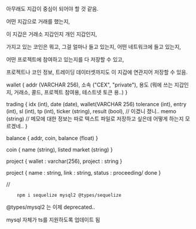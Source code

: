 아무래도 지갑이 중심이 되어야 할 것 같음.

어떤 지갑으로 거래를 했는지,

이 지갑은 거래소 지갑인지 개인 지갑인지,

가지고 있는 코인은 뭐고, 그걸 얼마나 들고 있는지, 어떤 네트워크에 들고 있는지,

어떤 프로젝트에 참여하고 있는지를 다 저장할 수 있고,

프로젝트나 코인 정보, 트레이딩 데이터셋까지도 이 지갑에 연관지어 저장할 수 있음.

wallet {
    addr (VARCHAR 256),
    소속 ("CEX", "private"),
    용도 (뭐에 쓰는 지갑인지, 거래소, 콜드, 프로젝트 참여용, 테스트넷 토큰 용..)
}

trading {
    idx (int),
    date (date),
    wallet(VARCHAR 256)
    tolerance (int),
    entry (int),
    sl (int),
    tp (int),
    ticker (string),
    result (bool), // 이겼니 졌니..
    memo (string) // 메모에 대한 정보는 따로 텍스트 파일로 저장하고 싶은데 어떻게 하는지 모르겠네..
}

balance {
    addr,
    coin,
    balance (float)
}

coin {
    name (string),
    listed market (string)
}

project {
    wallet : varchar(256),
    project : string
}

project {
    name : string,
    link : string,
    status : proceeding/ done
}

//

```
    npm i sequelize mysql2 @types/sequelize
```

@types/mysql2 는 이제 deprecated..

mysql 자체가 ts를 지원하도록 업데이트 됨

